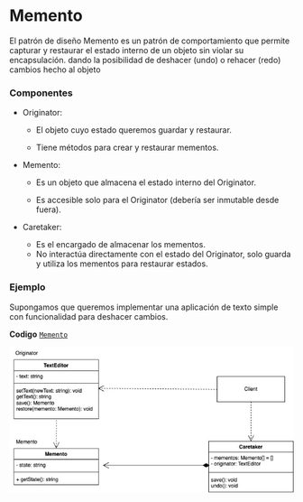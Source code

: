 # Memento
   
El patrón de diseño Memento es un patrón de comportamiento que permite capturar y restaurar el estado interno de un objeto sin violar su encapsulación. dando la posibilidad de deshacer (undo) o rehacer (redo) cambios hecho al objeto

### Componentes

- Originator:

    - El objeto cuyo estado queremos guardar y restaurar.

    - Tiene métodos para crear y restaurar mementos.

- Memento:
    
    - Es un objeto que almacena el estado interno del Originator.

    - Es accesible solo para el Originator (debería ser inmutable desde fuera).

- Caretaker:

    - Es el encargado de almacenar los mementos.
    - No interactúa directamente con el estado del Originator, solo guarda y utiliza los mementos para restaurar estados.


### Ejemplo

Supongamos que queremos implementar una aplicación de texto simple con funcionalidad para deshacer cambios.


**Codigo** [`Memento`](./Memento.ts)

![Diagrama de clases Memento](../../assets/Memento.jpg)
